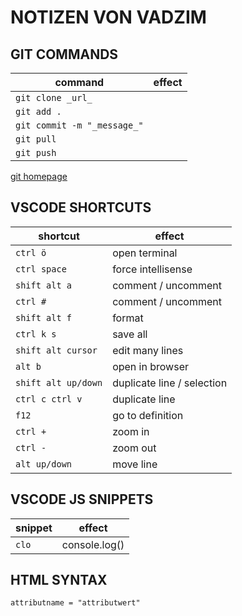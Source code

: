 # NOTIZEN VON VADZIM

## GIT COMMANDS

| command | effect |
| --- | --- |
| `git clone _url_` | |
| `git add .` | |
| `git commit -m "_message_"` |     |
| `git pull` |   |
| `git push`  |   |

[git homepage](https://git-scm.com)

## VSCODE SHORTCUTS

| shortcut | effect |
| --- | --- |
| `ctrl ö` | open terminal |
| `ctrl space` | force intellisense |
| `shift alt a` | comment / uncomment |
| `ctrl #` | comment / uncomment |
| `shift alt f` | format |
| `ctrl k s` | save all |
| `shift alt cursor` | edit many lines |
| `alt b` | open in browser |
| `shift alt up/down` | duplicate line / selection |
| `ctrl c ctrl v` | duplicate line |
| `f12` | go to definition |
| `ctrl +` | zoom in |
| `ctrl -` | zoom out |
| `alt up/down` | move line |

## VSCODE JS SNIPPETS

| snippet | effect |
| --- | --- |
| `clo` | console.log() |

## HTML SYNTAX

```
attributname = "attributwert"
```

